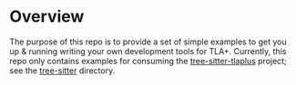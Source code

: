# Overview
The purpose of this repo is to provide a set of simple examples to get you up & running writing your own development tools for TLA+.
Currently, this repo only contains examples for consuming the [tree-sitter-tlaplus](https://github.com/tlaplus-community/tree-sitter-tlaplus) project; see the [tree-sitter](tree-sitter) directory.
